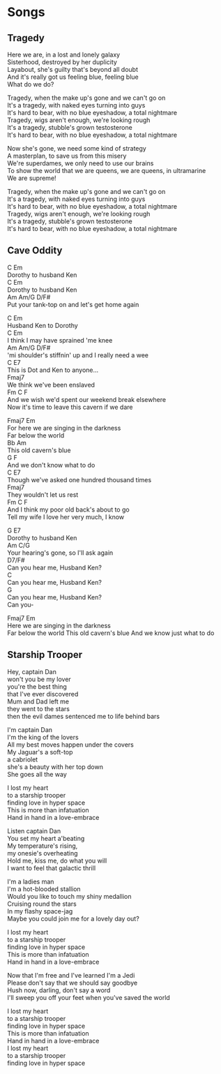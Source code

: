 # Songs

## Tragedy

Here we are, in a lost and lonely galaxy  
Sisterhood, destroyed by her duplicity  
Layabout, she's guilty that's beyond all doubt  
And it's really got us feeling blue, feeling blue  
What do we do?

Tragedy, when the make up's gone and we can't go on  
It's a tragedy, with naked eyes turning into guys  
It's hard to bear, with no blue eyeshadow, a total nightmare  
Tragedy, wigs aren't enough, we're looking rough  
It's a tragedy, stubble's grown testosterone  
It's hard to bear, with no blue eyeshadow, a total nightmare

Now she's gone, we need some kind of strategy  
A masterplan, to save us from this misery  
We're superdames, we only need to use our brains  
To show the world that we are queens, we are queens, in ultramarine  
We are supreme!

Tragedy, when the make up's gone and we can't go on  
It's a tragedy, with naked eyes turning into guys  
It's hard to bear, with no blue eyeshadow, a total nightmare  
Tragedy, wigs aren't enough, we're looking rough  
It's a tragedy, stubble's grown testosterone  
It's hard to bear, with no blue eyeshadow, a total nightmare

## Cave Oddity

C Em  
Dorothy to husband Ken  
C Em  
Dorothy to husband Ken  
Am Am/G D/F#  
Put your tank-top on and let's get home again

C Em  
Husband Ken to Dorothy  
C Em  
I think I may have sprained 'me knee  
Am Am/G D/F#  
'mi shoulder's stiffnin' up and I really need a wee  
C E7  
This is Dot and Ken to anyone...  
Fmaj7  
We think we've been enslaved  
Fm C F  
And we wish we'd spent our weekend break elsewhere  
Now it's time to leave this cavern if we dare

Fmaj7 Em  
For here we are singing in the darkness  
Far below the world  
Bb Am  
This old cavern's blue  
G F  
And we don't know what to do  
C E7  
Though we've asked one hundred thousand times  
Fmaj7  
They wouldn't let us rest  
Fm C F  
And I think my poor old back's about to go  
Tell my wife I love her very much, I know

G E7  
Dorothy to husband Ken  
Am C/G  
Your hearing's gone, so I'll ask again  
D7/F#  
Can you hear me, Husband Ken?  
C  
Can you hear me, Husband Ken?  
G  
Can you hear me, Husband Ken?  
Can you-

Fmaj7 Em  
Here we are singing in the darkness  
Far below the world
This old cavern's blue
And we know just what to do

## Starship Trooper

Hey, captain Dan  
won't you be my lover  
you're the best thing  
that I've ever discovered  
Mum and Dad left me  
they went to the stars  
then the evil dames sentenced me to life behind bars

I'm captain Dan  
I'm the king of the lovers  
All my best moves happen under the covers  
My Jaguar's a soft-top  
a cabriolet  
she's a beauty with her top down  
She goes all the way

I lost my heart  
to a starship trooper  
finding love in hyper space  
This is more than infatuation  
Hand in hand in a love-embrace

Listen captain Dan  
You set my heart a'beating  
My temperature's rising,  
my onesie's overheating  
Hold me, kiss me, do what you will  
I want to feel that galactic thrill

I'm a ladies man  
I'm a hot-blooded stallion  
Would you like to touch my shiny medallion  
Cruising round the stars  
In my flashy space-jag  
Maybe you could join me for a lovely day out?

I lost my heart  
to a starship trooper  
finding love in hyper space  
This is more than infatuation  
Hand in hand in a love-embrace

Now that I'm free and I've learned I'm a Jedi  
Please don't say that we should say goodbye  
Hush now, darling, don't say a word  
I'll sweep you off your feet when you've saved the world

I lost my heart  
to a starship trooper  
finding love in hyper space  
This is more than infatuation  
Hand in hand in a love-embrace  
I lost my heart  
to a starship trooper  
finding love in hyper space
